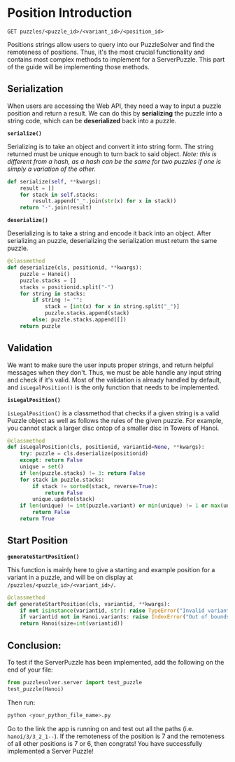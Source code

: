 # Position Introduction

```
GET puzzles/<puzzle_id>/<variant_id>/<position_id>
```
Positions strings allow users to query into our PuzzleSolver and find the remoteness of positions. Thus, it's the most crucial functionality and contains most complex methods to implement for a ServerPuzzle. This part of the guide will be implementing those methods.

## Serialization
When users are accessing the Web API, they need a way to input a puzzle position and return a result. We can do this by **serializing** the puzzle into a string code, which can be **deserialized** back into a puzzle.

**`serialize()`**

Serializing is to take an object and convert it into string form. The string returned must be unique enough to turn back to said object. *Note: this is different from a hash, as a hash can be the same for two puzzles if one is simply a variation of the other.*
```python
def serialize(self, **kwargs):
    result = []
    for stack in self.stacks:
        result.append("_".join(str(x) for x in stack))
    return "-".join(result)
```

**`deserialize()`**

Deserializing is to take a string and encode it back into an object. After serializing an puzzle, deserializing the serialization must return the same puzzle.
```python
@classmethod
def deserialize(cls, positionid, **kwargs):
    puzzle = Hanoi()
    puzzle.stacks = []
    stacks = positionid.split("-")
    for string in stacks:
        if string != "":
            stack = [int(x) for x in string.split("_")]
            puzzle.stacks.append(stack)
        else: puzzle.stacks.append([])
    return puzzle
```

## Validation

We want to make sure the user inputs proper strings, and return helpful messages when they don't. Thus, we must be able handle any input string and check if it's valid. Most of the validation is already handled by default, and `isLegalPosition()` is the only function that needs to be implemented.

**`isLegalPosition()`**

`isLegalPosition()` is a classmethod that checks if a given string is a valid Puzzle object as well as follows the rules of the given puzzle. For example, you cannot stack a larger disc ontop of a smaller disc in Towers of Hanoi.
```python
@classmethod
def isLegalPosition(cls, positionid, variantid=None, **kwargs):
    try: puzzle = cls.deserialize(positionid)
    except: return False
    unique = set()
    if len(puzzle.stacks) != 3: return False
    for stack in puzzle.stacks:
        if stack != sorted(stack, reverse=True):
            return False
        unique.update(stack)
    if len(unique) != int(puzzle.variant) or min(unique) != 1 or max(unique) != int(puzzle.variant):
        return False
    return True
```

## Start Position
**`generateStartPosition()`**

This function is mainly here to give a starting and example position for a variant in a puzzle, and will be on display at `/puzzles/<puzzle_id>/<variant_id>/`.
```python
@classmethod
def generateStartPosition(cls, variantid, **kwargs):
    if not isinstance(variantid, str): raise TypeError("Invalid variantid")
    if variantid not in Hanoi.variants: raise IndexError("Out of bounds variantid")
    return Hanoi(size=int(variantid))
```

## Conclusion:
To test if the ServerPuzzle has been implemented, add the following on the end of your file:
```python
from puzzlesolver.server import test_puzzle
test_puzzle(Hanoi)
```
Then run:
```bash
python <your_python_file_name>.py
```
Go to the link the app is running on and test out all the paths (i.e. `hanoi/3/3_2_1--`). If the remoteness of the position is 7 and the remoteness of all other positions is 7 or 6, then congrats! You have successfully implemented a Server Puzzle! 